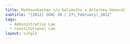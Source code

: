 ```yaml
---
title: Mathavakannan s/o Kalimuthu v Attorney-General
subtitle: "[2012] SGHC 39 / 27\_February\_2012"
tags:
  - Administrative Law
  - Constitutional Law
layout: single
---
```



